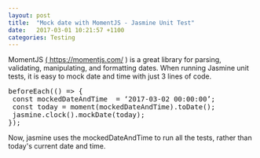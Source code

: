 ```yaml
---
layout: post
title:  "Mock date with MomentJS - Jasmine Unit Test"
date:   2017-03-01 10:21:57 +1100
categories: Testing
---
```

MomentJS <a href="https://momentjs.com/" target="\_blank">( https://momentjs.com/ )</a>
is a great library for parsing, validating, manipulating, and formatting dates.
When running Jasmine unit tests, it is easy to mock date and time with just 3 lines of code.

<pre>
beforeEach(() => {
 const mockedDateAndTime  = ‘2017-03-02 00:00:00’;
 const today = moment(mockedDateAndTime).toDate();
 jasmine.clock().mockDate(today);
});
</pre>

Now, jasmine uses the mockedDateAndTime to run all the tests, rather than
today's current date and time.

